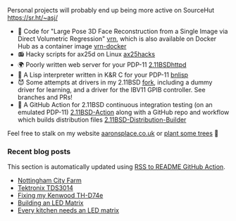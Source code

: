 Personal projects will probably end up being more active on SourceHut https://sr.ht/~asj/

- 🤡 Code for "Large Pose 3D Face Reconstruction from a Single Image
  via Direct Volumetric Regression"
  [vrn](https://github.com/AaronJackson/vrn), which is also available
  on Docker Hub as a container image
  [vrn-docker](https://github.com/AaronJackson/vrn-docker)
- 📻 Hacky scripts for ax25d on Linux
  [ax25hacks](https://github.com/AaronJackson/ax25hacks)
- 🌍 Poorly written web server for your PDP-11
  [2.11BSDhttpd](https://github.com/AaronJackson/2.11BSDhttpd)
- 🐍 A Lisp interpreter written in K&R C for your PDP-11
  [bnlisp](https://github.com/AaronJackson/bnlisp)
- 😈 Some attempts at drivers in my 2.11BSD
  [fork](https://github.com/AaronJackson/2.11BSD), including a dummy
  driver for learning, and a driver for the IBV11 GPIB controller. See
  branches and PRs!
- 🤖 A GitHub Action for 2.11BSD continuous integration testing (on an
  emulated PDP-11)
  [2.11BSD-Action](https://github.com/AaronJackson/2.11BSD-Action) along 
  with a GitHub repo and workflow which builds distribution files
  [2.11BSD-Distribution-Builder](https://github.com/AaronJackson/2.11BSD-Distribution-Builder)

Feel free to stalk on my website
[aaronsplace.co.uk](http://aaronsplace.co.uk)
or [plant some trees](https://ecologi.com/aaronjackson?r=60ba3335dc24a022bb3f46dc) 🌳


### Recent blog posts

This section is automatically updated using [RSS to README GitHub Action](https://github.com/JasonEtco/rss-to-readme).

<!--START_SECTION:feed-->
* [Nottingham City Farm](http:&#x2F;&#x2F;aaronsplace.co.uk&#x2F;blog&#x2F;2025-05-15-nottingham-city-farm.html)
* [Tektronix TDS3014](http:&#x2F;&#x2F;aaronsplace.co.uk&#x2F;blog&#x2F;2025-05-12-tektronix-tds3014.html)
* [Fixing my Kenwood TH-D74e](http:&#x2F;&#x2F;aaronsplace.co.uk&#x2F;blog&#x2F;2025-03-19-fixing-kenwood-th-d74e.html)
* [Building an LED Matrix](http:&#x2F;&#x2F;aaronsplace.co.uk&#x2F;blog&#x2F;2025-02-27-building-an-led-matrix.html)
* [Every kitchen needs an LED matrix](http:&#x2F;&#x2F;aaronsplace.co.uk&#x2F;blog&#x2F;2025-01-06-kitchen-display.html)
<!--END_SECTION:feed-->
